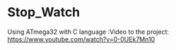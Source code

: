 # Stop_Watch
Using ATmega32 with C language
:Video to the project:
https://www.youtube.com/watch?v=0-0UEk7Mn10
